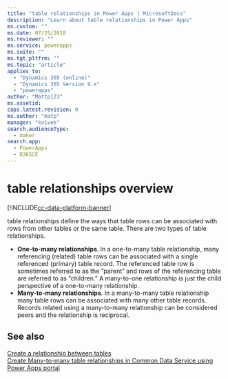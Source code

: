 ```yaml
---
title: "table relationships in Power Apps | MicrosoftDocs"
description: "Learn about table relationships in Power Apps"
ms.custom: ""
ms.date: 07/25/2018
ms.reviewer: ""
ms.service: powerapps
ms.suite: ""
ms.tgt_pltfrm: ""
ms.topic: "article"
applies_to: 
  - "Dynamics 365 (online)"
  - "Dynamics 365 Version 9.x"
  - "powerapps"
author: "Mattp123"
ms.assetid: 
caps.latest.revision: 0
ms.author: "matp"
manager: "kvivek"
search.audienceType: 
  - maker
search.app: 
  - PowerApps
  - D365CE
---
```


# table relationships overview

[!INCLUDE[cc-data-platform-banner](../../includes/cc-data-platform-banner.md)]

table relationships define the ways that table rows can be associated with rows from other tables or the same table. There are two types of table relationships.
- **One-to-many relationships**. In a one-to-many table relationship, many referencing (related) table rows can be associated with a single referenced (primary) table record. The referenced table row is sometimes referred to as the ”parent” and rows of the referencing table are referred to as ”children.”  A many-to-one relationship is just the child perspective of a one-to-many relationship.
- **Many-to-many relationships**. In a many-to-many table relationship many table rows can be associated with many other table records. Records related using a many-to-many relationship can be considered peers and the relationship is reciprocal. 

## See also
[Create a relationship between tables](data-platform-table-lookup.md) <br/>
[Create Many-to-many table relationships in Common Data Service using Power Apps portal](create-edit-nn-relationships-portal.md)
